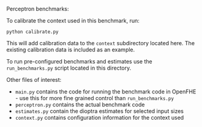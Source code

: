 Perceptron benchmarks:

To calibrate the context used in this benchmark, run:

```
python calibrate.py
```

This will add calibration data to the `context` subdirectory located here.  The existing calibration data is included as an example.

To run pre-configured benchmarks and estimates use the `run_benchmarks.py` script located in this directory.

Other files of interest:

- `main.py` contains the code for running the benchmark code in OpenFHE - use this for more fine grained control than `run_benchmarks.py`
- `perceptron.py` contains the actual benchmark code
- `estimates.py`  contain the dioptra estimates for selected input sizes
- `context.py` contains configuration information for the context used



